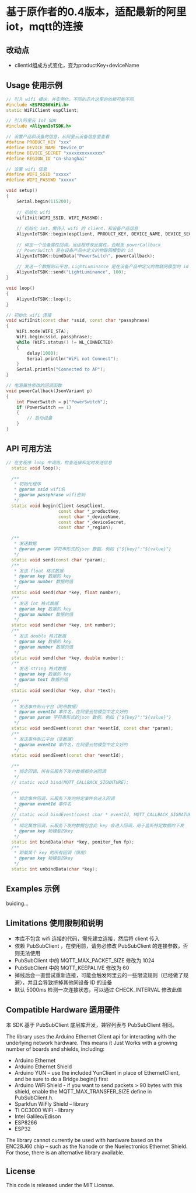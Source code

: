 # 基于原作者的0.4版本，适配最新的阿里iot，mqtt的连接
## 改动点
+ clientid组成方式变化，变为productKey+deviceName

## Usage 使用示例

```c++
// 引入 wifi 模块，并实例化，不同的芯片这里的依赖可能不同
#include <ESP8266WiFi.h>
static WiFiClient espClient;

// 引入阿里云 IoT SDK
#include <AliyunIoTSDK.h>

// 设置产品和设备的信息，从阿里云设备信息里查看
#define PRODUCT_KEY "xxx"
#define DEVICE_NAME "Device_D"
#define DEVICE_SECRET "xxxxxxxxxxxxxx"
#define REGION_ID "cn-shanghai"

// 设置 wifi 信息
#define WIFI_SSID "xxxxx"
#define WIFI_PASSWD "xxxxx"

void setup()
{
    Serial.begin(115200);
    
    // 初始化 wifi
    wifiInit(WIFI_SSID, WIFI_PASSWD);
    
    // 初始化 iot，需传入 wifi 的 client，和设备产品信息
    AliyunIoTSDK::begin(espClient, PRODUCT_KEY, DEVICE_NAME, DEVICE_SECRET, REGION_ID);
    
    // 绑定一个设备属性回调，当远程修改此属性，会触发 powerCallback
    // PowerSwitch 是在设备产品中定义的物联网模型的 id
    AliyunIoTSDK::bindData("PowerSwitch", powerCallback);
    
    // 发送一个数据到云平台，LightLuminance 是在设备产品中定义的物联网模型的 id
    AliyunIoTSDK::send("LightLuminance", 100);
}

void loop()
{
    AliyunIoTSDK::loop();
}

// 初始化 wifi 连接
void wifiInit(const char *ssid, const char *passphrase)
{
    WiFi.mode(WIFI_STA);
    WiFi.begin(ssid, passphrase);
    while (WiFi.status() != WL_CONNECTED)
    {
        delay(1000);
        Serial.println("WiFi not Connect");
    }
    Serial.println("Connected to AP");
}

// 电源属性修改的回调函数
void powerCallback(JsonVariant p)
{
    int PowerSwitch = p["PowerSwitch"];
    if (PowerSwitch == 1)
    {
        // 启动设备
    } 
}
```

## API 可用方法

```c++
// 在主程序 loop 中调用，检查连接和定时发送信息
  static void loop();

  /**
   * 初始化程序
   * @param ssid wifi名
   * @param passphrase wifi密码
   */
  static void begin(Client &espClient,
                    const char *_productKey,
                    const char *_deviceName,
                    const char *_deviceSecret,
                    const char *_region);

  /**
   * 发送数据
   * @param param 字符串形式的json 数据，例如 {"${key}":"${value}"}
   */
  static void send(const char *param);
  /**
   * 发送 float 格式数据
   * @param key 数据的 key
   * @param number 数据的值
   */
  static void send(char *key, float number);
  /**
   * 发送 int 格式数据
   * @param key 数据的 key
   * @param number 数据的值
   */
  static void send(char *key, int number);
  /**
   * 发送 double 格式数据
   * @param key 数据的 key
   * @param number 数据的值
   */
  static void send(char *key, double number);
  /**
   * 发送 string 格式数据
   * @param key 数据的 key
   * @param text 数据的值
   */
  static void send(char *key, char *text);

  /**
   * 发送事件到云平台（附带数据）
   * @param eventId 事件名，在阿里云物模型中定义好的
   * @param param 字符串形式的json 数据，例如 {"${key}":"${value}"}
   */
  static void sendEvent(const char *eventId, const char *param);
  /**
   * 发送事件到云平台（空数据）
   * @param eventId 事件名，在阿里云物模型中定义好的
   */
  static void sendEvent(const char *eventId);

  /**
   * 绑定回调，所有云服务下发的数据都会进回调
   */
  // static void bind(MQTT_CALLBACK_SIGNATURE);

  /**
   * 绑定事件回调，云服务下发的特定事件会进入回调
   * @param eventId 事件名
   */
  // static void bindEvent(const char * eventId, MQTT_CALLBACK_SIGNATURE);
  /**
   * 绑定属性回调，云服务下发的数据包含此 key 会进入回调，用于监听特定数据的下发
   * @param key 物模型的key
   */
  static int bindData(char *key, poniter_fun fp);
  /**
   * 卸载某个 key 的所有回调（慎用）
   * @param key 物模型的key
   */
  static int unbindData(char *key);
```

## Examples 示例

buiding...

## Limitations 使用限制和说明

 - 本库不包含 wifi 连接的代码，需先建立连接，然后将 client 传入
 - 依赖 PubSubClient ，在使用前，请务必修改 PubSubClient 的连接参数，否则无法使用
 - PubSubClient 中的 MQTT_MAX_PACKET_SIZE 修改为 1024
 - PubSubClient 中的 MQTT_KEEPALIVE 修改为 60
 - 掉线后会一直尝试重新连接，可能会触发阿里云的一些限流规则（已经做了规避），并且会导致挤掉其他同设备 ID 的设备
 - 默认 5000ms 检测一次连接状态，可以通过 CHECK_INTERVAL 修改此值


## Compatible Hardware 适用硬件

本 SDK 基于 PubSubClient 底层库开发，兼容列表与 PubSubClient 相同。

The library uses the Arduino Ethernet Client api for interacting with the underlying network hardware. This means it Just Works with a growing number of boards and shields, including:

 - Arduino Ethernet
- Arduino Ethernet Shield
- Arduino YUN – use the included YunClient in place of EthernetClient, and be sure to do a Bridge.begin() first
- Arduino WiFi Shield - if you want to send packets > 90 bytes with this shield, enable the MQTT_MAX_TRANSFER_SIZE define in PubSubClient.h.
- Sparkfun WiFly Shield – library
- TI CC3000 WiFi - library
- Intel Galileo/Edison
- ESP8266
- ESP32

The library cannot currently be used with hardware based on the ENC28J60 chip – such as the Nanode or the Nuelectronics Ethernet Shield. For those, there is an alternative library available.

## License

This code is released under the MIT License.
